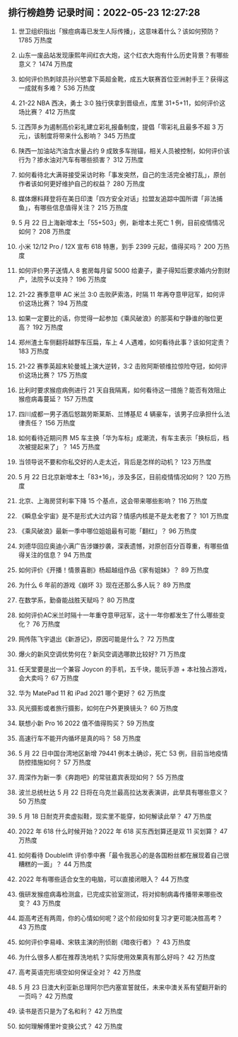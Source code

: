 
## 排行榜趋势 记录时间：2022-05-23 12:27:28
  
  1. 世卫组织指出「猴痘病毒已发生人际传播」，这意味着什么？该如何预防？ 1785 万热度
    
  2. 山东一废品站发现康熙年间红衣大炮，这个红衣大炮有什么历史背景？有哪些意义？ 1474 万热度
    
  3. 如何评价热刺球员孙兴慜拿下英超金靴，成五大联赛首位亚洲射手王？获得这一成就有多难？ 536 万热度
    
  4. 21-22 NBA 西决，勇士 3:0 独行侠拿到晋级点，库里 31+5+11，如何评价这场比赛？ 412 万热度
    
  5. 江西萍乡为遏制高价彩礼建立彩礼报备制度，提倡「零彩礼且最多不超 3 万元」，该制度将带来什么影响？ 345 万热度
    
  6. 陕西一加油站汽油含水量占约 9 成致多车抛锚，相关人员被控制，如何评价该行为？掺水油对汽车有哪些损害？ 312 万热度
    
  7. 如何看待北大满哥接受采访时称「事发突然，自己的生活完全被打乱」，原创作者该如何更好维护自己的权益？ 280 万热度
    
  8. 媒体爆料拜登将在美日印澳「四方安全对话」拉盟友追踪中国所谓「非法捕鱼」，有哪些信息值得关注？ 215 万热度
    
  9. 5 月 22 日上海新增本土「55+503」例，新增本土死亡 1 例，目前疫情情况如何？ 208 万热度
    
  10. 小米 12/12 Pro / 12X 宣布 618 特惠，到手 2399 元起，值得买吗？ 200 万热度
    
  11. 如何评价男子送情人 8 套房每月留 5000 给妻子，妻子得知后要求婚内分割财产，法院予以支持？ 196 万热度
    
  12. 21-22 赛季意甲 AC 米兰 3:0 击败萨索洛，时隔 11 年再夺意甲冠军，如何评价这场比赛？ 194 万热度
    
  13. 如果一定要比的话，你觉得一起参加《乘风破浪》的那英和宁静谁的咖位更高？ 192 万热度
    
  14. 郑州渣土车侧翻将越野车压扁，车上 4 人遇难，如何看待此事？该如何定责？ 183 万热度
    
  15. 21-22 赛季英超末轮曼城上演大逆转，3:2 击败阿斯顿维拉惊险夺冠，如何评价这场比赛？ 175 万热度
    
  16. 比利时要求猴痘病例进行 21 天自我隔离，如何看待这一措施？能否有效阻止猴痘病毒蔓延？ 157 万热度
    
  17. 四川成都一男子酒后怒踹劳斯莱斯、兰博基尼 4 辆豪车，该男子应承担什么法律责任？ 156 万热度
    
  18. 如何看待近期问界 M5 车主换「华为车标」成潮流，有车主表示「换标后，档次被提起来了」？ 145 万热度
    
  19. 当领导说不要和你私交好的人走太近，背后是怎样的动机？ 123 万热度
    
  20. 5 月 22 日北京新增本土「83+16」，涉及多区，目前疫情情况如何？ 120 万热度
    
  21. 北京、上海房贷利率下降 15 个基点，这会带来哪些影响？ 116 万热度
    
  22. 《瞬息全宇宙》是不是形式大过内容？情感内核是不是太老套了？ 101 万热度
    
  23. 《乘风破浪》最新一季中哪位姐姐最有可能「翻红」？ 96 万热度
    
  24. 刘德华回应奥迪小满广告涉嫌抄袭，深表遗憾，对原创百分百尊重，有哪些值得关注的信息？ 94 万热度
    
  25. 如何评价《开播！情景喜剧》杨超越组作品《家有姐妹》？ 89 万热度
    
  26. 为什么 6 年前的游戏《崩坏 3》现在还那么多人玩？ 89 万热度
    
  27. 在数学系，勤奋能战胜天赋吗？ 80 万热度
    
  28. 如何评价AC米兰时隔十一年重夺意甲冠军，这十一年你都发生了什么哪些变化？ 76 万热度
    
  29. 网传陈飞宇退出《新游记》，原因可能是什么？ 72 万热度
    
  30. 爆火的新风空调优势何在？新风空调选哪款比较好? 71 万热度
    
  31. 任天堂要是出一个兼容 Joycon 的手机，五千块，能玩手游 + 本社独占游戏，会大卖吗？ 67 万热度
    
  32. 华为 MatePad 11 和 iPad 2021 哪个更好？ 62 万热度
    
  33. 风光摄影或者旅行摄影，如何在户外更换镜头？ 60 万热度
    
  34. 联想小新 Pro 16 2022 值不值得购买？ 59 万热度
    
  35. 高速行车不能开内循坏是真的吗？ 58 万热度
    
  36. 5 月 22 日中国台湾地区新增 79441 例本土确诊，死亡 53 例，目前当地疫情防控措施如何？ 57 万热度
    
  37. 周深作为新一季《奔跑吧》的常驻嘉宾表现如何？ 55 万热度
    
  38. 波兰总统杜达 5 月 22 日将在乌克兰最高拉达发表演讲，此举具有哪些意义？ 50 万热度
    
  39. 5 月 18 日耐克开卖虚拟鞋，现实里不能穿，如何解读此举？ 47 万热度
    
  40. 2022 年 618 什么时候开始？2022 年 618 买东西划算还是双 11 买划算？ 47 万热度
    
  41. 如何看待 Doublelift 评价季中赛「最令我恶心的是各国粉丝都在展现着自己很糟糕的一面」？ 44 万热度
    
  42. 2022 年有哪些适合女生的电脑，可以直接闭眼入？ 44 万热度
    
  43. 俄研发猴痘病毒检测盒，已完成实验室测试，将对抑制病毒传播带来哪些改变？ 43 万热度
    
  44. 距高考还有两周，你的心情如何呢？这个阶段如何复习才更可能决胜高考？ 43 万热度
    
  45. 如何评价李易峰、宋轶主演的刑侦剧《暗夜行者》？ 43 万热度
    
  46. 为什么很多人都在推荐洗地机？实际使用效果真有那么好吗？ 42 万热度
    
  47. 高考英语完形填空如何保证全对？ 42 万热度
    
  48. 5 月 23 日澳大利亚新总理阿尔巴内塞宣誓就任，未来中澳关系有望翻开新的一页吗？ 42 万热度
    
  49. 读书是否只是为了名和利？ 42 万热度
    
  50. 如何理解傅里叶变换公式？ 42 万热度
    